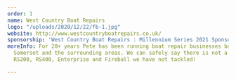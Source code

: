 ```yaml
---
order: 1
name: West Country Boat Repairs
logo: "/uploads/2020/12/22/fb-1.jpg"
website: http://www.westcountryboatrepairs.co.uk/
sponsorship: 'West Country Boat Repairs : Millennium Series 2021 Sponsors'
moreInfo: For 20+ years Pete has been running boat repair businesses based in North
  Somerset and the surrounding areas. We can safely say there is not a repair on an
  RS200, RS400, Enterprise and Fireball we have not tackled!

---
```


